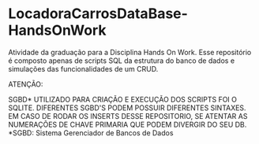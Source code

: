 # LocadoraCarrosDataBase-HandsOnWork

Atividade da graduação para a Disciplina Hands On Work. Esse repositório é composto apenas de scripts SQL da estrutura do banco de dados e simulações das funcionalidades de um CRUD.

ATENÇÃO:

SGBD* UTILIZADO PARA CRIAÇÃO E EXECUÇÃO DOS SCRIPTS FOI O SQLITE. DIFERENTES SGBD'S PODEM POSSUIR DIFERENTES SINTAXES.
EM CASO DE RODAR OS INSERTS DESSE REPOSITORIO, SE ATENTAR AS NUMERAÇÕES DE CHAVE PRIMARIA QUE PODEM DIVERGIR DO SEU DB.
*SGBD: Sistema Gerenciador de Bancos de Dados
